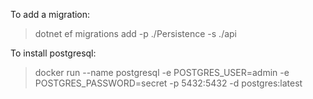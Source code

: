 
To add a migration:

> dotnet ef migrations add <MigrationName> -p ./Persistence -s ./api


To install postgresql:

> docker run --name postgresql -e POSTGRES_USER=admin -e POSTGRES_PASSWORD=secret -p 5432:5432 -d postgres:latest